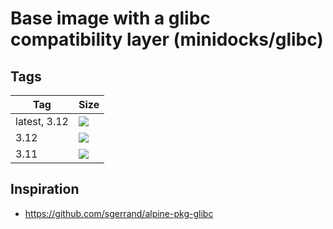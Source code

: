 Base image with a glibc compatibility layer (minidocks/glibc)
=============================================================

Tags
----

 Tag               | Size
 ---               | ----
 latest, 3.12      | ![](https://img.shields.io/docker/image-size/minidocks/glibc/latest?style=flat-square&logo=docker&label=size)
 3.12              | ![](https://img.shields.io/docker/image-size/minidocks/glibc/3.12?style=flat-square&logo=docker&label=size)
 3.11              | ![](https://img.shields.io/docker/image-size/minidocks/glibc/3.11?style=flat-square&logo=docker&label=size)

Inspiration
-----------

- https://github.com/sgerrand/alpine-pkg-glibc
